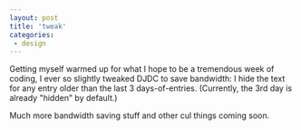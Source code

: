 ```yaml
---
layout: post
title: 'tweak'
categories:
 - design
---
```


Getting myself warmed up for what I hope to be a tremendous week of coding, I ever so slightly tweaked DJDC to save bandwidth: I hide the text for any entry older than the last 3 days-of-entries. (Currently, the 3rd day is already "hidden" by default.)



Much more bandwidth saving stuff and other cul things coming soon.

